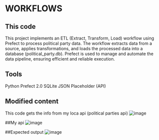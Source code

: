 # WORKFLOWS
## This code 
This project implements an ETL (Extract, Transform, Load) workflow using Prefect to process political party data. The workflow extracts data from a source, applies transformations, and loads the processed data into a database (political_party.db). Prefect is used to manage and automate the data pipeline, ensuring efficient and reliable execution.

## Tools
Python
Prefect 2.0
SQLite
JSON Placeholder (API)

## Modified content
This code gets the info from my loca api (political parties api)
![image](https://github.com/user-attachments/assets/4ed0054e-dc63-42b6-ac1b-64bff2731063)

##My api
![image](https://github.com/user-attachments/assets/a3adc791-e4bc-4b92-bbcf-4e66da9d5e8c)

##Expected output
![image](https://github.com/user-attachments/assets/7b8fae1b-3f5f-49c3-9aab-13c63863ea40)



